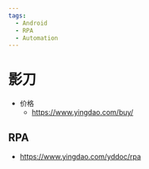 ```yaml
---
tags:
  - Android
  - RPA
  - Automation
---
```


# 影刀

- 价格
  - https://www.yingdao.com/buy/


## RPA

- https://www.yingdao.com/yddoc/rpa

